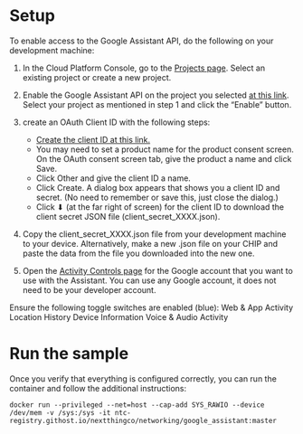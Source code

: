 # Setup

To enable access to the Google Assistant API, do the following on your development machine:

1. In the Cloud Platform Console, go to the [Projects page](https://console.cloud.google.com/project?pli=1). Select an existing project or create a new project.

2. Enable the Google Assistant API on the project you selected [at this link](https://console.developers.google.com/apis/api/embeddedassistant.googleapis.com/overview?pli=1). Select your project as mentioned in step 1 and click the “Enable” button.

3. create an OAuth Client ID with the following steps:
    - [Create the client ID at this link.](https://console.developers.google.com/apis/credentials/oauthclient)
    - You may need to set a product name for the product consent screen. On the OAuth consent screen tab, give the product a name and click Save.
    - Click Other and give the client ID a name.
    - Click Create. A dialog box appears that shows you a client ID and secret. (No need to remember or save this, just close the dialog.)
    - Click ⬇ (at the far right of screen) for the client ID to download the client secret JSON file (client_secret_XXXX.json).

4. Copy the client_secret_XXXX.json file from your development machine to your device. Alternatively, make a new .json file on your CHIP and paste the data from the file you downloaded into the new one.

5. Open the [Activity Controls page](https://myaccount.google.com/activitycontrols) for the Google account that you want to use with the Assistant. You can use any Google account, it does not need to be your developer account.

Ensure the following toggle switches are enabled (blue):
Web & App Activity
Location History
Device Information
Voice & Audio Activity

# Run the sample
Once you verify that everything is configured correctly, you can run the container and follow the additional instructions:

```
docker run --privileged --net=host --cap-add SYS_RAWIO --device /dev/mem -v /sys:/sys -it ntc-registry.githost.io/nextthingco/networking/google_assistant:master
```
